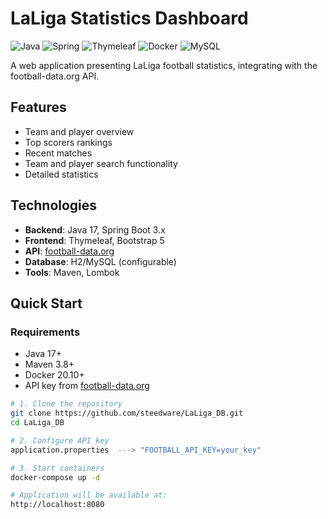 # LaLiga Statistics Dashboard

![Java](https://img.shields.io/badge/java-%23ED8B00.svg?style=for-the-badge&logo=openjdk&logoColor=white)
![Spring](https://img.shields.io/badge/spring-%236DB33F.svg?style=for-the-badge&logo=spring&logoColor=white)
![Thymeleaf](https://img.shields.io/badge/Thymeleaf-%23005C0F.svg?style=for-the-badge&logo=Thymeleaf&logoColor=white)
![Docker](https://img.shields.io/badge/docker-%230db7ed.svg?style=for-the-badge&logo=docker&logoColor=white)
![MySQL](https://img.shields.io/badge/mysql-%2300f.svg?style=for-the-badge&logo=mysql&logoColor=white)

A web application presenting LaLiga football statistics, integrating with the football-data.org API.

## Features

- Team and player overview
- Top scorers rankings
- Recent matches
- Team and player search functionality
- Detailed statistics

## Technologies

- **Backend**: Java 17, Spring Boot 3.x
- **Frontend**: Thymeleaf, Bootstrap 5
- **API**: [football-data.org](https://www.football-data.org/)
- **Database**: H2/MySQL (configurable)
- **Tools**: Maven, Lombok

## Quick Start

### Requirements

- Java 17+
- Maven 3.8+
- Docker 20.10+
- API key from [football-data.org](https://www.football-data.org/)

```bash
# 1. Clone the repository
git clone https://github.com/steedware/LaLiga_DB.git
cd LaLiga_DB

# 2. Configure API key
application.properties  ---> "FOOTBALL_API_KEY=your_key" 

# 3. Start containers
docker-compose up -d

# Application will be available at:
http://localhost:8080
```
